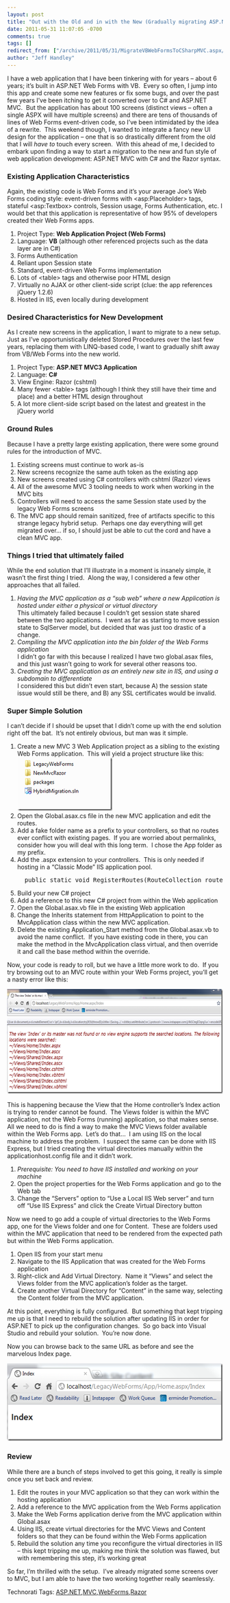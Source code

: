```yaml
---
layout: post
title: "Out with the Old and in with the New (Gradually migrating ASP.NET from VB Web Forms to C# MVC/Razor)"
date: 2011-05-31 11:07:05 -0700
comments: true
tags: []
redirect_from: ["/archive/2011/05/31/MigrateVBWebFormsToCSharpMVC.aspx/", "/archive/2011/05/31/migratevbwebformstocsharpmvc.aspx"]
author: "Jeff Handley"
---
```

<!-- more -->
<p>I have a web application that I have been tinkering with for years – about 6 years; it’s built in ASP.NET Web Forms with VB.  Every so often, I jump into this app and create some new features or fix some bugs, and over the past few years I’ve been itching to get it converted over to C# and ASP.NET MVC.  But the application has about 100 screens (distinct views – often a single ASPX will have multiple screens) and there are tens of thousands of lines of Web Forms event-driven code, so I’ve been intimidated by the idea of a rewrite.  This weekend though, I wanted to integrate a fancy new UI design for the application – one that is so drastically different from the old that I will <em>have to </em>touch every screen.  With this ahead of me, I decided to embark upon finding a way to start a migration to the new and fun style of web application development: ASP.NET MVC with C# and the Razor syntax.</p>
<h3>Existing Application Characteristics</h3>
<p>Again, the existing code is Web Forms and it’s your average Joe’s Web Forms coding style: event-driven forms with &lt;asp:Placeholder&gt; tags, stateful &lt;asp:Textbox&gt; controls, Session usage, Forms Authentication, etc. I would bet that this application is representative of how 95% of developers created their Web Forms apps.</p>
<ol>
  <li>Project Type: <strong>Web Application Project (Web Forms)</strong> </li>
  <li>Language: <strong>VB</strong> (although other referenced projects such as the data layer are in C#) </li>
  <li>Forms Authentication </li>
  <li>Reliant upon Session state </li>
  <li>Standard, event-driven Web Forms implementation </li>
  <li>Lots of &lt;table&gt; tags and otherwise poor HTML design </li>
  <li>Virtually no AJAX or other client-side script (clue: the app references jQuery 1.2.6) </li>
  <li>Hosted in IIS, even locally during development </li>
</ol>
<h3>Desired Characteristics for New Development</h3>
<p>As I create new screens in the application, I want to migrate to a new setup.  Just as I’ve opportunistically deleted Stored Procedures over the last few years, replacing them with LINQ-based code, I want to gradually shift away from VB/Web Forms into the new world.</p>
<ol>
  <li>Project Type: <strong>ASP.NET MVC3 Application</strong> </li>
  <li>Language: <strong>C#</strong> </li>
  <li>View Engine: Razor (cshtml) </li>
  <li>Many fewer &lt;table&gt; tags (although I think they still have their time and place) and a better HTML design throughout </li>
  <li>A lot more client-side script based on the latest and greatest in the jQuery world </li>
</ol>
<h3>Ground Rules</h3>
<p>Because I have a pretty large existing application, there were some ground rules for the introduction of MVC.  </p>
<ol>
  <li>Existing screens must continue to work as-is </li>
  <li>New screens recognize the same auth token as the existing app </li>
  <li>New screens created using C# controllers with cshtml (Razor) views </li>
  <li>All of the awesome MVC 3 tooling needs to work when working in the MVC bits </li>
  <li>Controllers will need to access the same Session state used by the legacy Web Forms screens </li>
  <li>The MVC app should remain sanitized, free of artifacts specific to this strange legacy hybrid setup.  Perhaps one day everything will get migrated over… if so, I should just be able to cut the cord and have a clean MVC app. </li>
</ol>
<h3>Things I tried that ultimately failed</h3>
<p>While the end solution that I’ll illustrate in a moment is insanely simple, it wasn’t the first thing I tried.  Along the way, I considered a few other approaches that all failed.</p>
<ol>
  <li><em>Having the MVC application as a “sub web” where a new Application is hosted under either a physical or virtual directory</em> <br />
    This ultimately failed because I couldn’t get session state shared between the two applications.  I went as far as starting to move session state to SqlServer model, but decided that was just too drastic of a change. </li>
  <li><em>Compiling the MVC application into the bin folder of the Web Forms application</em> <br />
    I didn’t go far with this because I realized I have two global.asax files, and this just wasn’t going to work for several other reasons too. </li>
  <li><em>Creating the MVC application as an entirely new site in IIS, and using a subdomain to differentiate</em> <br />
    I considered this but didn’t even start, because A) the session state issue would still be there, and B) any SSL certificates would be invalid. </li>
</ol>
<h3>Super Simple Solution</h3>
<p>I can’t decide if I should be upset that I didn’t come up with the end solution right off the bat.  It’s not entirely obvious, but man was it simple.</p>
<ol>
  <li>Create a new MVC 3 Web Application project as a sibling to the existing Web Forms application.  This will yield a project structure like this: <br />
  <img style="BACKGROUND-IMAGE: none; BORDER-RIGHT-WIDTH: 0px; MARGIN: 0px; PADDING-LEFT: 0px; PADDING-RIGHT: 0px; DISPLAY: inline; BORDER-TOP-WIDTH: 0px; BORDER-BOTTOM-WIDTH: 0px; BORDER-LEFT-WIDTH: 0px; PADDING-TOP: 0px" title="image" border="0" alt="image" width="222" height="125" src="/img/postimages/Out-with-the-Old-and-in-with-the-New-Gra_1EB6/image_784ae486-e9d9-406c-ac7b-5bdd7b0ba0e7.png" /> </li>
  <li>Open the Global.asax.cs file in the new MVC application and edit the routes. </li>
  <li>Add a fake folder name as a prefix to your controllers, so that no routes ever conflict with existing pages.  If you are worried about permalinks, consider how you will deal with this long term.  I chose the App folder as my prefix. </li>
  <li>Add the .aspx extension to your controllers.  This is only needed if hosting in a “Classic Mode” IIS application pool. <br />
  <pre>  public static void RegisterRoutes(RouteCollection routes)   {     routes.IgnoreRoute("{resource}.axd/{*pathInfo}");     routes.MapRoute(       "Default", // Route name       "App/{controller}.aspx/{action}/{id}", // URL with parameters        new { controller = "Home", action = "Index", id = UrlParameter.Optional } // Parameter defaults     );   }<br /></pre>
  </li>
  <li>Build your new C# project </li>
  <li>Add a reference to this new C# project from within the Web application </li>
  <li>Open the Global.asax.vb file in the existing Web application </li>
  <li>Change the Inherits statement from HttpApplication to point to the MvcApplication class within the new MVC application. </li>
  <li>Delete the existing Application_Start method from the Global.asax.vb to avoid the name conflict.  If you have existing code in there, you can make the method in the MvcApplication class virtual, and then override it and call the base method within the override. </li>
</ol>
<p>Now, your code is ready to roll, but we have a little more work to do.  If you try browsing out to an MVC route within your Web Forms project, you’ll get a nasty error like this:</p>
<p><img style="BACKGROUND-IMAGE: none; BORDER-RIGHT-WIDTH: 0px; PADDING-LEFT: 0px; PADDING-RIGHT: 0px; DISPLAY: inline; BORDER-TOP-WIDTH: 0px; BORDER-BOTTOM-WIDTH: 0px; BORDER-LEFT-WIDTH: 0px; PADDING-TOP: 0px" title="The view 'Index' or its master was not found or no view engine supports the searched locations. The following locations were searched:" border="0" alt="The view 'Index' or its master was not found or no view engine supports the searched locations. The following locations were searched:" width="644" height="244" src="/img/postimages/Out-with-the-Old-and-in-with-the-New-Gra_1EB6/image_e82d9e9c-8b6c-4f1a-86d9-e0658a3cfee2.png" /></p>
<p>This is happening because the View that the Home controller’s Index action is trying to render cannot be found.  The Views folder is within the MVC application, not the Web Forms (running) application, so that makes sense.  All we need to do is find a way to make the MVC Views folder available within the Web Forms app.  Let’s do that…  I am using IIS on the local machine to address the problem.  I suspect the same can be done with IIS Express, but I tried creating the virtual directories manually within the applicationhost.config file and it didn’t work.</p>
<ol>
  <li><em>Prerequisite: You need to have IIS installed and working on your machine</em> </li>
  <li>Open the project properties for the Web Forms application and go to the Web tab </li>
  <li>Change the “Servers” option to “Use a Local IIS Web server” and turn off “Use IIS Express” and click the Create Virtual Directory button </li>
</ol>
<p>Now we need to go add a couple of virtual directories to the Web Forms app, one for the Views folder and one for Content.  These are folders used within the MVC application that need to be rendered from the expected path but within the Web Forms application.</p>
<ol>
  <li>Open IIS from your start menu </li>
  <li>Navigate to the IIS Application that was created for the Web Forms application </li>
  <li>Right-click and Add Virtual Directory.  Name it “Views” and select the Views folder from the MVC application’s folder as the target. </li>
  <li>Create another Virtual Directory for “Content” in the same way, selecting the Content folder from the MVC application. </li>
</ol>
<p>At this point, everything is fully configured.  But something that kept tripping me up is that I need to rebuild the solution after updating IIS in order for ASP.NET to pick up the configuration changes.  So go back into Visual Studio and rebuild your solution.  You’re now done.</p>
<p>Now you can browse back to the same URL as before and see the marvelous Index page.</p>
<p><img style="BACKGROUND-IMAGE: none; BORDER-RIGHT-WIDTH: 0px; MARGIN: 0px; PADDING-LEFT: 0px; PADDING-RIGHT: 0px; DISPLAY: inline; BORDER-TOP-WIDTH: 0px; BORDER-BOTTOM-WIDTH: 0px; BORDER-LEFT-WIDTH: 0px; PADDING-TOP: 0px" title="image" border="0" alt="image" width="529" height="181" src="/img/postimages/Out-with-the-Old-and-in-with-the-New-Gra_1EB6/image_42903c79-a9bc-454e-916e-807d840c34b6.png" /></p>
<h3>
<h3>Review</h3>
<p>While there are a bunch of steps involved to get this going, it really is simple once you set back and review.</p>
<ol>
  <li>Edit the routes in your MVC application so that they can work within the hosting application </li>
  <li>Add a reference to the MVC application from the Web Forms application </li>
  <li>Make the Web Forms application derive from the MVC application within Global.asax </li>
  <li>Using IIS, create virtual directories for the MVC Views and Content folders so that they can be found within the Web Forms application </li>
  <li>Rebuild the solution any time you reconfigure the virtual directories in IIS – this kept tripping me up, making me think the solution was flawed, but with remembering this step, it’s working great </li>
</ol>
<p>So far, I’m thrilled with the setup.  I’ve already migrated some screens over to MVC, but I am able to have the two working together really seamlessly.</p>
<div style="PADDING-BOTTOM: 0px; MARGIN: 0px; PADDING-LEFT: 0px; PADDING-RIGHT: 0px; DISPLAY: inline; FLOAT: none; PADDING-TOP: 0px" id="scid:0767317B-992E-4b12-91E0-4F059A8CECA8:5f535e93-4f43-4e6e-9696-e8ab9e369f8f" class="wlWriterEditableSmartContent">Technorati Tags: <a rel="tag" href="http://technorati.com/tags/ASP.NET">ASP.NET</a>,<a rel="tag" href="http://technorati.com/tags/MVC">MVC</a>,<a rel="tag" href="http://technorati.com/tags/WebForms">WebForms</a>,<a rel="tag" href="http://technorati.com/tags/Razor">Razor</a></div>
</h3>

